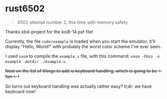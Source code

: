 # rust6502
> 6502 attempt number 2, this time with memory safety

Thanks kbd-project for the koi8-14.psf file!

Currently, the file `code/example` is loaded when you start the emulator, it'll display "Hello, World!" with 
probably the worst color scheme I've ever seen. 

I used `vasm` to compile the `example.s` file, with this command: `vasm -Fbin -o example -dotdir ./example.s`.

~~Next on the list of things to add is keyboard handling, which is going to be :sparkles: fun :sparkles: !~~

So turns out keyboard handling was actually rather easy? tl;dr: we have keyboard now!
